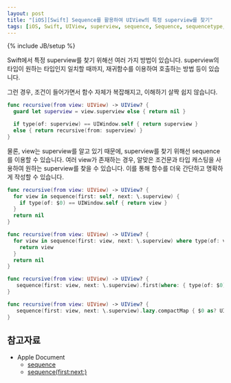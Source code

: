 ```yaml
---
layout: post
title: "[iOS][Swift] Sequence를 활용하여 UIView의 특정 superview를 찾기"
tags: [iOS, Swift, UIView, superview, sequence, Sequence, sequencetype, iterator]
---
```

{% include JB/setup %}

Swift에서 특정 superview를 찾기 위해선 여러 가지 방법이 있습니다. superview의 타입이 원하는 타입인지 일치할 때까지, 재귀함수를 이용하여 호출하는 방법 등이 있습니다.

그런 경우, 조건이 들어가면서 함수 자체가 복잡해지고, 이해하기 살짝 쉽지 않습니다.

```swift
func recursive(from view: UIView) -> UIView? {
  guard let superview = view.superview else { return nil }

  if type(of: superview) == UIWindow.self { return superview }
  else { return recursive(from: superview) }
}
```

물론, view는 superview를 알고 있기 때문에, superview를 찾기 위해선 sequence를 이용할 수 있습니다. 여러 view가 존재하는 경우, 알맞은 조건문과 타입 캐스팅을 사용하여 원하는 superview를 찾을 수 있습니다. 이를 통해 함수를 더욱 간단하고 명확하게 작성할 수 있습니다.

```swift
func recursive(from view: UIView) -> UIView? {
  for view in sequence(first: self, next: \.superview) {
    if type(of: $0) == UIWindow.self { return view }
  }
  return nil
}

func recursive(from view: UIView) -> UIView? {
  for view in sequence(first: view, next: \.superview) where type(of: view) == UIWindow.self {
    return view
  }
  return nil
}

func recursive(from view: UIView) -> UIView? {
   sequence(first: view, next: \.superview).first(where: { type(of: $0) == UIWindow.self })
}

func recursive(from view: UIView) -> UIView? {
   sequence(first: view, next: \.superview).lazy.compactMap { $0 as? UIWindow }.first
}
```

## 참고자료

* Apple Document 
  * [sequence](https://developer.apple.com/documentation/swift/sequence)
  * [sequence(first:next:)](https://developer.apple.com/documentation/swift/sequence(first:next:))
